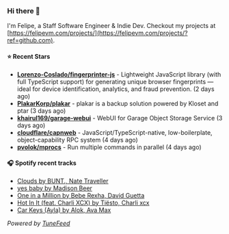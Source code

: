 ### Hi there 👋

I'm Felipe, a Staff Software Engineer & Indie Dev. Checkout my projects at [https://felipevm.com/projects/](https://felipevm.com/projects/?ref=github.com).

#### ⭐ Recent Stars
- **[Lorenzo-Coslado/fingerprinter-js](https://github.com/Lorenzo-Coslado/fingerprinter-js)** - Lightweight JavaScript library (with full TypeScript support) for generating unique browser fingerprints — ideal for device identification, analytics, and fraud prevention. (2 days ago)
- **[PlakarKorp/plakar](https://github.com/PlakarKorp/plakar)** - plakar is a backup solution powered by Kloset and ptar (3 days ago)
- **[khairul169/garage-webui](https://github.com/khairul169/garage-webui)** - WebUI for Garage Object Storage Service (3 days ago)
- **[cloudflare/capnweb](https://github.com/cloudflare/capnweb)** - JavaScript/TypeScript-native, low-boilerplate, object-capability RPC system (4 days ago)
- **[pvolok/mprocs](https://github.com/pvolok/mprocs)** - Run multiple commands in parallel (4 days ago)

#### 🎧 Spotify recent tracks
- [Clouds by BUNT., Nate Traveller](https://open.spotify.com/track/2lWc1iJlz2NVcStV5fbtPG)
- [yes baby by Madison Beer](https://open.spotify.com/track/2Nh1wIvPLDk4wK356m0nQA)
- [One in a Million by Bebe Rexha, David Guetta](https://open.spotify.com/track/3YfGTvsTAWGC2lgoDOikUz)
- [Hot In It (feat. Charli XCX) by Tiësto, Charli xcx](https://open.spotify.com/track/5pNFibJLq7dvoDVIIcQBkn)
- [Car Keys (Ayla) by Alok, Ava Max](https://open.spotify.com/track/00E0Z2jrF7reoHps4zcbWQ)

_Powered by [TuneFeed](https://tunefeed.app?ref=github.com)_
